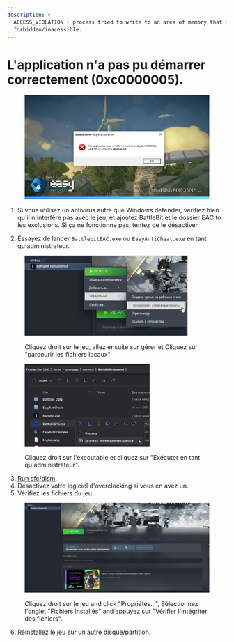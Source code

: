 ```yaml
---
description: >-
  ACCESS_VIOLATION - process tried to write to an area of memory that is
  forbidden/inacessible.
---
```


# L'application n'a pas pu démarrer correctement (0xc0000005).

<figure><img src="../.gitbook/assets/0xc0000005.jpg" alt=""><figcaption></figcaption></figure>

1. Si vous utilisez un antivirus autre que Windows defender, vérifiez bien qu'il n'interfère pas avec le jeu, et ajoutez BattleBit et le dossier EAC to les exclusions. Si ça ne fonctionne pas, tentez de le désactiver.

2. Essayez de lancer `BattlebitEAC.exe` ou `EasyAntiCheat.exe` en tant qu'administrateur.

<figure><img src="../.gitbook/assets/browse.png" alt="" width="374"><figcaption><p>Cliquez droit sur le jeu, allez ensuite sur gérer et Cliquez sur "parcourir les fichiers locaux"</p></figcaption></figure>

<figure><img src="../.gitbook/assets/runasadmin.png" alt="" width="287"><figcaption><p>Cliquez droit sur l'executable et cliquez sur "Exécuter en tant qu'administrateur".</p></figcaption></figure>

3. [Run sfc/dism](../other/running-sfc-dism.md).
4. Désactivez votre logiciel d'overclocking si vous en avez un.
5. Vérifiez les fichiers du jeu.

<figure><img src="../.gitbook/assets/BBR_Validation.gif" alt=""><figcaption><p>Cliquez droit sur le jeu and click "Propriétés...", Sélectionnez l'onglet "Fichiers installés" and appuyez sur "Vérifier l'intégriter des fichiers".</p></figcaption></figure>

6. Réinstallez le jeu sur un autre disque/partition.
